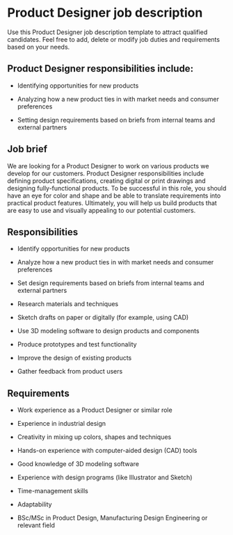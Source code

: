 # Product Designer job description
Use this Product Designer job description template to attract qualified candidates. Feel free to add, delete or modify job duties and requirements based on your needs.


## Product Designer responsibilities include:
* Identifying opportunities for new products

* Analyzing how a new product ties in with market needs and consumer preferences

* Setting design requirements based on briefs from internal teams and external partners



## Job brief

We are looking for a Product Designer to work on various products we develop for our customers.
Product Designer responsibilities include defining product specifications, creating digital or print drawings and designing fully-functional products. To be successful in this role, you should have an eye for color and shape and be able to translate requirements into practical product features.
Ultimately, you will help us build products that are easy to use and visually appealing to our potential customers.


## Responsibilities

* Identify opportunities for new products

* Analyze how a new product ties in with market needs and consumer preferences

* Set design requirements based on briefs from internal teams and external partners

* Research materials and techniques

* Sketch drafts on paper or digitally (for example, using CAD)

* Use 3D modeling software to design products and components

* Produce prototypes and test functionality

* Improve the design of existing products

* Gather feedback from product users


## Requirements

* Work experience as a Product Designer or similar role

* Experience in industrial design

* Creativity in mixing up colors, shapes and techniques

* Hands-on experience with computer-aided design (CAD) tools

* Good knowledge of 3D modeling software

* Experience with design programs (like Illustrator and Sketch)

* Time-management skills

* Adaptability

* BSc/MSc in Product Design, Manufacturing Design Engineering or relevant field
